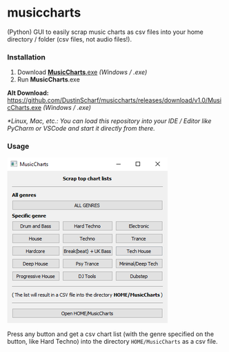 # musiccharts
(Python) GUI to easily scrap music charts as csv files into your home directory / folder (csv files, not audio files!).

### Installation
1. Download [**MusicCharts**.exe](https://github.com/DustinScharf/musiccharts/releases/download/v1.0/MusicCharts.exe "Click here to download MusicCharts") _(Windows / .exe)_  
2. Run **MusicCharts**.exe  

**Alt Download:** https://github.com/DustinScharf/musiccharts/releases/download/v1.0/MusicCharts.exe _(Windows / .exe)_  

_*Linux, Mac, etc.: You can load this repository into your IDE / Editor like PyCharm or VSCode and start it directly from there._

### Usage

![This image shows the GUI of musiccharts, it contains buttons to scrap the top 100 lists of different genres as a csv file into the HOME/MusicCharts directory / folder](window.png "The GUI of musiccharts")

Press any button and get a csv chart list (with the genre specified on the button, like Hard Techno) 
into the directory `HOME/MusicCharts` as a csv file.
